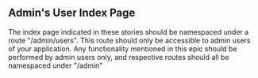 ## Admin's User Index Page
The index page indicated in these stories should be namespaced under a route "/admin/users". This route should only be accessible to admin users of your application. Any functionality mentioned in this epic should be performed by admin users only, and respective routes should all be namespaced under "/admin"